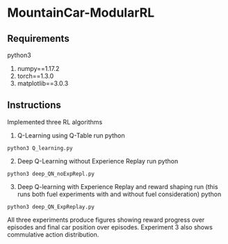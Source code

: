 # MountainCar-ModularRL

## Requirements
python3

1. numpy==1.17.2
2. torch==1.3.0
3. matplotlib==3.0.3

## Instructions
Implemented three RL algorithms
1. Q-Learning using Q-Table
run 
python
```
python3 Q_learning.py
```

2. Deep Q-Learning without Experience Replay
run
python
```
python3 deep_QN_noExpRepl.py
```

3. Deep Q-learning with Experience Replay and reward shaping
run (this runs both fuel experiments with and without fuel consideration)
python
```
python3 deep_QN_ExpReplay.py
```

All three experiments produce figures showing reward progress over episodes and final car position over episodes.
Experiment 3 also shows commulative action distribution.
